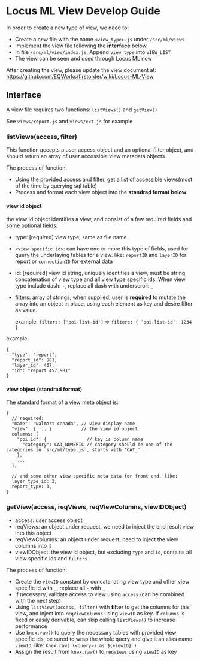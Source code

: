 # Locus ML View Develop Guide

In order to create a new type of view, we need to:
* Create a new file with the name `<view_type>.js` under `/src/ml/views`
* Implement the view file following the **interface** below
* In file `/src/ml/view/index.js`, Append `view_type` into `VIEW_LIST`
* The view can be seen and used through Locus ML now

After creating the view, please update the view document at: https://github.com/EQWorks/firstorder/wiki/Locus-ML-View

## Interface
A view file requires two functions: `listViews()` and `getView()`

See `views/report.js` and `views/ext.js` for example

### listViews(access, filter)
This function accepts a user access object and an optional filter object, and should return an array of user accessible view metadata objects

The process of function:
* Using the provided access and filter, get a list of accessible views(most of the time by querying sql table)
* Process and format each view object into the **standrad format below**

#### view id object
the view id object identifies a view, and consist of a few required fields and some optional fields:

* type: [required] view type, same as file name
* `<view specific id>`: can have one or more this type of fields, used for query the underlaying tables for a view. like: `reportID` and `layerID` for report or `connectionID` for external data
* id: [required] view id string, uniquely identifies a view, must be string concatenation of view type and all view type specific ids. When view type include dash: `-`, replace all dash with underscroll: `_`
* filters: array of strings, when supplied, user is **required** to mutate the array into an object in place, using each element as key and desire filter as value.

  example: `filters: ['poi-list-id']` => `filters: { 'poi-list-id': 1234 }`

example:
```
{
  "type": "report",
  "report_id": 981,
  "layer_id": 457,
  "id": "report_457_981"
}
```

#### view object (standrad format)
The standard format of a view meta object is:
```
{
  // required:
  "name": "walmart canada", // view display name
  "view": { ... }           // the view id object
  columns: [
    "poi_id": {               // key is column name
      "category": CAT_NUMERIC // category should be one of the categories in `src/ml/type.js`, starts with 'CAT_'
    },
    ...
  ],

  // and some other view specific meta data for front end, like:
  layer_type_id: 2,
  report_type: 1,
}
```

### getView(access, reqViews, reqViewColumns, viewIDObject)
* access: user access object
* reqViews: an object under request, we need to inject the end result view into this object
* reqViewColumns: an object under request, need to inject the view columns into it
* viewIDObject: the view id object, but excluding `type` and `id`, contains all view specific ids and `filters`


The process of function:
* Create the `viewID` constant by concatenating view type and other view specific id with `_`, replace all `-` with `_`
* If necessary, validate access to view using `access` (can be combined with the next step)
* Using `listViews(access, filter)` with **filter** to get the columns for this view, and inject into `reqViewColumns` using `viewID` as key. If `columns` is fixed or easily derivable, can skip calling `listViews()` to increase performance
* Use `knex.raw()` to query the necessary tables with provided view specific ids, be sured to wrap the whole query and give it an alias name `viewID`, like: `` knex.raw(`(<query>) as ${viewID}`) ``
* Assign the result from `knex.raw()` to `reqViews` using `viewID` as key
